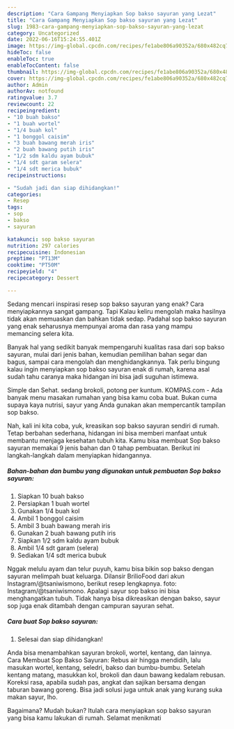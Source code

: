 ```yaml
---
description: "Cara Gampang Menyiapkan Sop bakso sayuran yang Lezat"
title: "Cara Gampang Menyiapkan Sop bakso sayuran yang Lezat"
slug: 1983-cara-gampang-menyiapkan-sop-bakso-sayuran-yang-lezat
category: Uncategorized
date: 2022-06-16T15:24:55.401Z
image: https://img-global.cpcdn.com/recipes/fe1abe806a90352a/680x482cq70/sop-bakso-sayuran-foto-resep-utama.jpg
hideToc: false
enableToc: true
enableTocContent: false
thumbnail: https://img-global.cpcdn.com/recipes/fe1abe806a90352a/680x482cq70/sop-bakso-sayuran-foto-resep-utama.jpg
cover: https://img-global.cpcdn.com/recipes/fe1abe806a90352a/680x482cq70/sop-bakso-sayuran-foto-resep-utama.jpg
author: Admin
authorAv: notfound
ratingvalue: 3.7
reviewcount: 22
recipeingredient:
- "10 buah bakso"
- "1 buah wortel"
- "1/4 buah kol"
- "1 bonggol caisim"
- "3 buah bawang merah iris"
- "2 buah bawang putih iris"
- "1/2 sdm kaldu ayam bubuk"
- "1/4 sdt garam selera"
- "1/4 sdt merica bubuk"
recipeinstructions:

- "Sudah jadi dan siap dihidangkan!"
categories:
- Resep
tags:
- sop
- bakso
- sayuran

katakunci: sop bakso sayuran 
nutrition: 297 calories
recipecuisine: Indonesian
preptime: "PT13M"
cooktime: "PT50M"
recipeyield: "4"
recipecategory: Dessert

---
```



Sedang mencari inspirasi resep sop bakso sayuran yang enak? Cara menyiapkannya sangat gampang. Tapi Kalau keliru mengolah maka hasilnya tidak akan memuaskan dan bahkan tidak sedap. Padahal sop bakso sayuran yang enak seharusnya mempunyai aroma dan rasa yang mampu memancing selera kita.


Banyak hal yang sedikit banyak mempengaruhi kualitas rasa dari sop bakso sayuran, mulai dari jenis bahan, kemudian pemilihan bahan segar dan bagus, sampai cara mengolah dan menghidangkannya. Tak perlu bingung kalau ingin menyiapkan sop bakso sayuran enak di rumah, karena asal sudah tahu caranya maka hidangan ini bisa jadi suguhan istimewa.

Simple dan Sehat. sedang brokoli, potong per kuntum. KOMPAS.com - Ada banyak menu masakan rumahan yang bisa kamu coba buat. Bukan cuma supaya kaya nutrisi, sayur yang Anda gunakan akan mempercantik tampilan sop bakso.


Nah, kali ini kita coba, yuk, kreasikan sop bakso sayuran sendiri di rumah. Tetap berbahan sederhana, hidangan ini bisa memberi manfaat untuk membantu menjaga kesehatan tubuh kita. Kamu bisa membuat Sop bakso sayuran memakai 9 jenis bahan dan 0 tahap pembuatan. Berikut ini langkah-langkah dalam menyiapkan hidangannya.

<!--inarticleads1-->

##### Bahan-bahan dan bumbu yang digunakan untuk pembuatan Sop bakso sayuran:

1. Siapkan 10 buah bakso
1. Persiapkan 1 buah wortel
1. Gunakan 1/4 buah kol
1. Ambil 1 bonggol caisim
1. Ambil 3 buah bawang merah iris
1. Gunakan 2 buah bawang putih iris
1. Siapkan 1/2 sdm kaldu ayam bubuk
1. Ambil 1/4 sdt garam (selera)
1. Sediakan 1/4 sdt merica bubuk


Nggak melulu ayam dan telur puyuh, kamu bisa bikin sop bakso dengan sayuran melimpah buat keluarga. Dilansir BrilioFood dari akun Instagram/@tsaniwismono, berikut resep lengkapnya. foto: Instagram/@tsaniwismono. Apalagi sayur sop bakso ini bisa menghangatkan tubuh. Tidak hanya bisa dikreasikan dengan bakso, sayur sop juga enak ditambah dengan campuran sayuran sehat. 

<!--inarticleads2-->

##### Cara buat Sop bakso sayuran:


1. Selesai dan siap dihidangkan!

Anda bisa menambahkan sayuran brokoli, wortel, kentang, dan lainnya. Cara Membuat Sop Bakso Sayuran: Rebus air hingga mendidih, lalu masukan wortel, kentang, seledri, bakso dan bumbu-bumbu. Setelah kentang matang, masukkan kol, brokoli dan daun bawang kedalam rebusan. Koreksi rasa, apabila sudah pas, angkat dan sajikan bersama dengan taburan bawang goreng. Bisa jadi solusi juga untuk anak yang kurang suka makan sayur, lho. 

Bagaimana? Mudah bukan? Itulah cara menyiapkan sop bakso sayuran yang bisa kamu lakukan di rumah. Selamat menikmati
